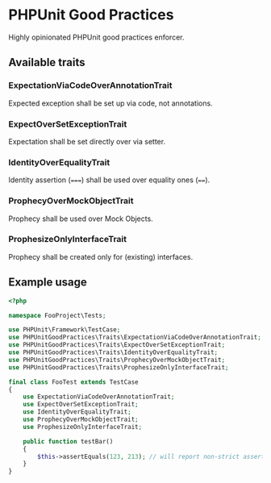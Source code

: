 # PHPUnit Good Practices

Highly opinionated PHPUnit good practices enforcer.

## Available traits

### ExpectationViaCodeOverAnnotationTrait

Expected exception shall be set up via code, not annotations.

### ExpectOverSetExceptionTrait

Expectation shall be set directly over via setter.

### IdentityOverEqualityTrait

Identity assertion (`===`) shall be used over equality ones (`==`).

### ProphecyOverMockObjectTrait

Prophecy shall be used over Mock Objects.

### ProphesizeOnlyInterfaceTrait

Prophecy shall be created only for (existing) interfaces.

## Example usage

```php
<?php

namespace FooProject\Tests;

use PHPUnit\Framework\TestCase;
use PHPUnitGoodPractices\Traits\ExpectationViaCodeOverAnnotationTrait;
use PHPUnitGoodPractices\Traits\ExpectOverSetExceptionTrait;
use PHPUnitGoodPractices\Traits\IdentityOverEqualityTrait;
use PHPUnitGoodPractices\Traits\ProphecyOverMockObjectTrait;
use PHPUnitGoodPractices\Traits\ProphesizeOnlyInterfaceTrait;

final class FooTest extends TestCase
{
    use ExpectationViaCodeOverAnnotationTrait;
    use ExpectOverSetExceptionTrait;
    use IdentityOverEqualityTrait;
    use ProphecyOverMockObjectTrait;
    use ProphesizeOnlyInterfaceTrait;

    public function testBar()
    {
        $this->assertEquals(123, 213); // will report non-strict assertion usage
    }
}
```

